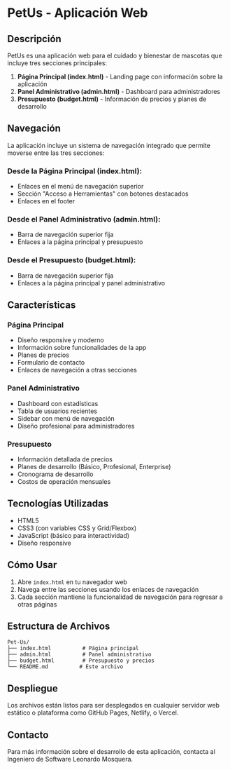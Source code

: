 # PetUs - Aplicación Web

## Descripción
PetUs es una aplicación web para el cuidado y bienestar de mascotas que incluye tres secciones principales:

1. **Página Principal (index.html)** - Landing page con información sobre la aplicación
2. **Panel Administrativo (admin.html)** - Dashboard para administradores
3. **Presupuesto (budget.html)** - Información de precios y planes de desarrollo

## Navegación
La aplicación incluye un sistema de navegación integrado que permite moverse entre las tres secciones:

### Desde la Página Principal (index.html):
- Enlaces en el menú de navegación superior
- Sección "Acceso a Herramientas" con botones destacados
- Enlaces en el footer

### Desde el Panel Administrativo (admin.html):
- Barra de navegación superior fija
- Enlaces a la página principal y presupuesto

### Desde el Presupuesto (budget.html):
- Barra de navegación superior fija
- Enlaces a la página principal y panel administrativo

## Características

### Página Principal
- Diseño responsive y moderno
- Información sobre funcionalidades de la app
- Planes de precios
- Formulario de contacto
- Enlaces de navegación a otras secciones

### Panel Administrativo
- Dashboard con estadísticas
- Tabla de usuarios recientes
- Sidebar con menú de navegación
- Diseño profesional para administradores

### Presupuesto
- Información detallada de precios
- Planes de desarrollo (Básico, Profesional, Enterprise)
- Cronograma de desarrollo
- Costos de operación mensuales

## Tecnologías Utilizadas
- HTML5
- CSS3 (con variables CSS y Grid/Flexbox)
- JavaScript (básico para interactividad)
- Diseño responsive

## Cómo Usar
1. Abre `index.html` en tu navegador web
2. Navega entre las secciones usando los enlaces de navegación
3. Cada sección mantiene la funcionalidad de navegación para regresar a otras páginas

## Estructura de Archivos
```
Pet-Us/
├── index.html          # Página principal
├── admin.html          # Panel administrativo
├── budget.html         # Presupuesto y precios
└── README.md          # Este archivo
```

## Despliegue
Los archivos están listos para ser desplegados en cualquier servidor web estático o plataforma como GitHub Pages, Netlify, o Vercel.

## Contacto
Para más información sobre el desarrollo de esta aplicación, contacta al Ingeniero de Software Leonardo Mosquera.
